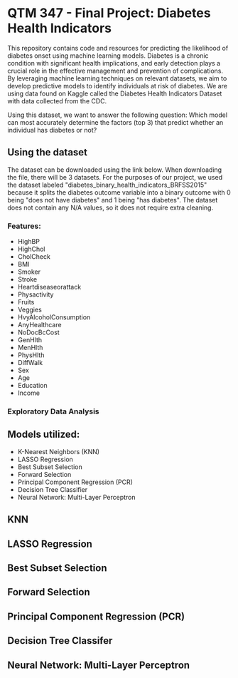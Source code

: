 # QTM 347 - Final  Project: Diabetes Health Indicators
This repository contains code and resources for predicting the likelihood of diabetes onset using machine learning models. Diabetes is a chronic condition with significant health implications, and early detection plays a crucial role in the effective management and prevention of complications. By leveraging machine learning techniques on relevant datasets, we aim to develop predictive models to identify individuals at risk of diabetes. We are using data found on Kaggle called the Diabetes Health Indicators Dataset with data collected from the CDC.

Using this dataset, we want to answer the following question:
Which model can most accurately determine the factors (top 3) that predict whether an individual has diabetes or not?

## Using the dataset
The dataset can be downloaded using the link below. When downloading the file, there will be 3 datasets. For the purposes of our project, we used the dataset labeled "diabetes_binary_health_indicators_BRFSS2015" because it splits the diabetes outcome variable into a binary outcome with 0 being "does not have diabetes" and 1 being "has diabetes". The dataset does not contain any N/A values, so it does not require extra cleaning.

### Features:
- HighBP
- HighChol
- CholCheck
- BMI
- Smoker
- Stroke
- Heartdiseaseorattack
- Physactivity
- Fruits
- Veggies
- HvyAlcoholConsumption
- AnyHealthcare
- NoDocBcCost
- GenHlth
- MenHlth
- PhysHlth
- DiffWalk
- Sex
- Age
- Education
- Income

### Exploratory Data Analysis 


## Models utilized:
- K-Nearest Neighbors (KNN)
- LASSO Regression
- Best Subset Selection
- Forward Selection
- Principal Component Regression (PCR)
- Decision Tree Classifier
- Neural Network: Multi-Layer Perceptron

## KNN



## LASSO Regression


## Best Subset Selection



## Forward Selection



## Principal Component Regression (PCR)



## Decision Tree Classifer


## Neural Network: Multi-Layer Perceptron

  
